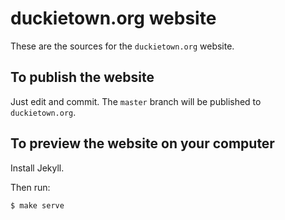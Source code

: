 
# duckietown.org website

These are the sources for the `duckietown.org` website.

## To publish the website

Just edit and commit. The `master` branch will be published to `duckietown.org`.


## To preview the website on your computer

Install Jekyll.

Then run:

	$ make serve
